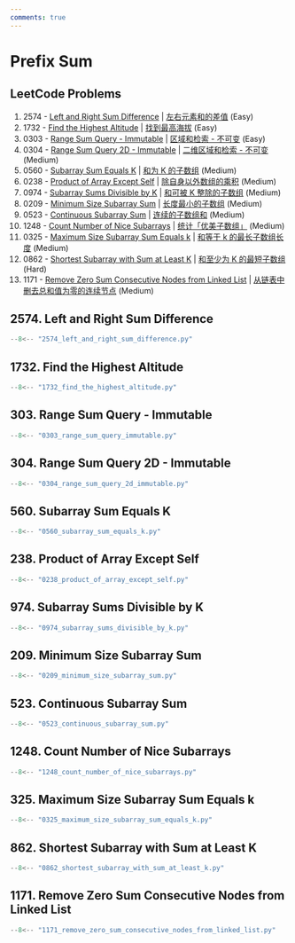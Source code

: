 ```yaml
---
comments: true
---
```


# Prefix Sum

## LeetCode Problems

1. 2574 - [Left and Right Sum Difference](https://leetcode.com/problems/left-and-right-sum-differences/) | [左右元素和的差值](https://leetcode.cn/problems/left-and-right-sum-differences/) (Easy)
2. 1732 - [Find the Highest Altitude](https://leetcode.com/problems/find-the-highest-altitude/) | [找到最高海拔](https://leetcode.cn/problems/find-the-highest-altitude/) (Easy)
3. 0303 - [Range Sum Query - Immutable](https://leetcode.com/problems/range-sum-query-immutable/) | [区域和检索 - 不可变](https://leetcode.cn/problems/range-sum-query-immutable/) (Easy)
4. 0304 - [Range Sum Query 2D - Immutable](https://leetcode.com/problems/range-sum-query-2d-immutable/) | [二维区域和检索 - 不可变](https://leetcode.cn/problems/range-sum-query-2d-immutable/) (Medium)
5. 0560 - [Subarray Sum Equals K](https://leetcode.com/problems/subarray-sum-equals-k/) | [和为 K 的子数组](https://leetcode.cn/problems/subarray-sum-equals-k/) (Medium)
6. 0238 - [Product of Array Except Self](https://leetcode.com/problems/product-of-array-except-self/) | [除自身以外数组的乘积](https://leetcode.cn/problems/product-of-array-except-self/) (Medium)
7. 0974 - [Subarray Sums Divisible by K](https://leetcode.com/problems/subarray-sums-divisible-by-k/) | [和可被 K 整除的子数组](https://leetcode.cn/problems/subarray-sums-divisible-by-k/) (Medium)
8. 0209 - [Minimum Size Subarray Sum](https://leetcode.com/problems/minimum-size-subarray-sum/) | [长度最小的子数组](https://leetcode.cn/problems/minimum-size-subarray-sum/) (Medium)
9. 0523 - [Continuous Subarray Sum](https://leetcode.com/problems/continuous-subarray-sum/) | [连续的子数组和](https://leetcode.cn/problems/continuous-subarray-sum/) (Medium)
10. 1248 - [Count Number of Nice Subarrays](https://leetcode.com/problems/count-number-of-nice-subarrays/) | [统计「优美子数组」](https://leetcode.cn/problems/count-number-of-nice-subarrays/) (Medium)
11. 0325 - [Maximum Size Subarray Sum Equals k](https://leetcode.com/problems/maximum-size-subarray-sum-equals-k/) | [和等于 k 的最长子数组长度](https://leetcode.cn/problems/maximum-size-subarray-sum-equals-k/) (Medium)
12. 0862 - [Shortest Subarray with Sum at Least K](https://leetcode.com/problems/shortest-subarray-with-sum-at-least-k/) | [和至少为 K 的最短子数组](https://leetcode.cn/problems/shortest-subarray-with-sum-at-least-k/) (Hard)
13. 1171 - [Remove Zero Sum Consecutive Nodes from Linked List](https://leetcode.com/problems/remove-zero-sum-consecutive-nodes-from-linked-list/) | [从链表中删去总和值为零的连续节点](https://leetcode.cn/problems/remove-zero-sum-consecutive-nodes-from-linked-list/) (Medium)

## 2574. Left and Right Sum Difference

```python
--8<-- "2574_left_and_right_sum_difference.py"
```

## 1732. Find the Highest Altitude

```python
--8<-- "1732_find_the_highest_altitude.py"
```

## 303. Range Sum Query - Immutable

```python
--8<-- "0303_range_sum_query_immutable.py"
```

## 304. Range Sum Query 2D - Immutable

```python
--8<-- "0304_range_sum_query_2d_immutable.py"
```

## 560. Subarray Sum Equals K

```python
--8<-- "0560_subarray_sum_equals_k.py"
```

## 238. Product of Array Except Self

```python
--8<-- "0238_product_of_array_except_self.py"
```

## 974. Subarray Sums Divisible by K

```python
--8<-- "0974_subarray_sums_divisible_by_k.py"
```

## 209. Minimum Size Subarray Sum

```python
--8<-- "0209_minimum_size_subarray_sum.py"
```

## 523. Continuous Subarray Sum

```python
--8<-- "0523_continuous_subarray_sum.py"
```

## 1248. Count Number of Nice Subarrays

```python
--8<-- "1248_count_number_of_nice_subarrays.py"
```

## 325. Maximum Size Subarray Sum Equals k

```python
--8<-- "0325_maximum_size_subarray_sum_equals_k.py"
```

## 862. Shortest Subarray with Sum at Least K

```python
--8<-- "0862_shortest_subarray_with_sum_at_least_k.py"
```

## 1171. Remove Zero Sum Consecutive Nodes from Linked List

```python
--8<-- "1171_remove_zero_sum_consecutive_nodes_from_linked_list.py"
```

